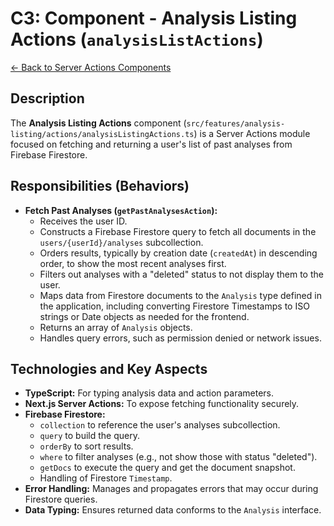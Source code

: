 # C3: Component - Analysis Listing Actions (`analysisListActions`)

[<- Back to Server Actions Components](./../02-server-actions-components.md)

## Description

The **Analysis Listing Actions** component (`src/features/analysis-listing/actions/analysisListingActions.ts`) is a Server Actions module focused on fetching and returning a user's list of past analyses from Firebase Firestore.

## Responsibilities (Behaviors)

- **Fetch Past Analyses (`getPastAnalysesAction`):**
  - Receives the user ID.
  - Constructs a Firebase Firestore query to fetch all documents in the `users/{userId}/analyses` subcollection.
  - Orders results, typically by creation date (`createdAt`) in descending order, to show the most recent analyses first.
  - Filters out analyses with a "deleted" status to not display them to the user.
  - Maps data from Firestore documents to the `Analysis` type defined in the application, including converting Firestore Timestamps to ISO strings or Date objects as needed for the frontend.
  - Returns an array of `Analysis` objects.
  - Handles query errors, such as permission denied or network issues.

## Technologies and Key Aspects

- **TypeScript:** For typing analysis data and action parameters.
- **Next.js Server Actions:** To expose fetching functionality securely.
- **Firebase Firestore:**
  - `collection` to reference the user's analyses subcollection.
  - `query` to build the query.
  - `orderBy` to sort results.
  - `where` to filter analyses (e.g., not show those with status "deleted").
  - `getDocs` to execute the query and get the document snapshot.
  - Handling of Firestore `Timestamp`.
- **Error Handling:** Manages and propagates errors that may occur during Firestore queries.
- **Data Typing:** Ensures returned data conforms to the `Analysis` interface.
